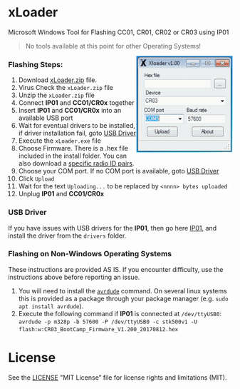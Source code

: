# xLoader
Microsoft Windows Tool for Flashing CC01, CR01, CR02 or CR03 using IP01
> No tools available at this point for other Operating Systems!

<img src="images/xLoader.gif" width=216 align="right">

### Flashing Steps: 
1. Download [xLoader.zip](https://github.com/xinabox/xLoader/releases/latest) file.
1. Virus Check the `xLoader.zip` file
1. Unzip the `xLoader.zip` file
1. Connect **IP01** and **CC01/CR0x** together
1. Insert **IP01** and **CC01/CR0x** into an available USB port
1. Wait for eventual drivers to be installed, if driver installation fail, goto [USB Driver](#usb-driver)
1. Execute the `xLoader.exe` file
1. Choose Firmware. There is a .hex file included in the install folder. You can also download a [specific radio ID pairs](https://github.com/xinabox/xLoader/releases/latest). 
1. Choose your COM port. If no COM port is available, goto [USB Driver](#usb-driver)
1. Click `Upload`
1. Wait for the text `Uploading...` to be replaced by `<nnnn> bytes uploaded`
1. Unplug **IP01** and **CC01/CR0x** 

### USB Driver
If you have issues with USB drivers for the **IP01**, then go here [IP01](https://github.com/xinabox/xIP01), and install the driver from the `drivers` folder.

### Flashing on Non-Windows Operating Systems
These instructions are provided AS IS. If you encounter difficulty, use the instructions above before reporting an issue.
1. You will need to install the [`avrdude`](http://savannah.nongnu.org/projects/avrdude) command. On several linux systems this is provided as a package through your package manager (e.g. `sudo apt install avrdude`).
1. Execute the following command if **IP01** is connected at `/dev/ttyUSB0`:
```avrdude -p m328p -b 57600 -P /dev/ttyUSB0 -c stk500v1 -U flash:w:CR03_BootCamp_Firmware_V1.200_20170812.hex```

# License
See the [LICENSE](/LICENSE) "MIT License” file for license rights and limitations (MIT).
